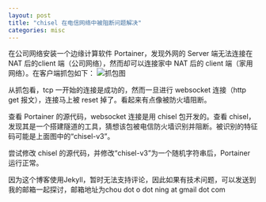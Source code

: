 ```yaml
---
layout: post
title: "chisel 在电信网络中被阻断问题解决"
categories: misc
---
```


在公司网络安装一个边缘计算软件 Portainer，发现外网的 Server 端无法连接在 NAT 后的client 端（公司网络），然而却可以连接家中 NAT 后的 client 端（家用网络）。在客户端抓包如下：
![抓包图](/blog/assets/client_cap.png)

从抓包看，tcp 一开始的连接是成功的，然而一旦进行 websocket 连接（http get 报文），连接马上被 reset 掉了。看起来有点像被防火墙阻断。

查看 Portainer 的源代码，websocket 连接是用 chisel 包开发的。查看 chisel，发现其是一个搭建隧道的工具，猜想该包被电信防火墙识别并阻断。被识别的特征码可能是上面图中的“chisel-v3”。

尝试修改 chisel 的源代码，并修改“chisel-v3”为一个随机字符串后，Portainer 运行正常。


因为这个博客使用Jekyll，暂时无法支持评论，因此如果有技术问题，可以发送到我的邮箱一起探讨，邮箱地址为chou dot o dot ning at gmail dot com  

